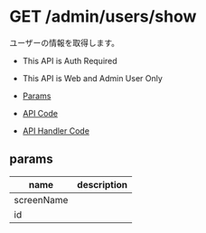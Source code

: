 # GET /admin/users/show

ユーザーの情報を取得します。

- This API is Auth Required
- This API is Web and Admin User Only

- [Params](#params)
- [API Code](/src/endpoints/admin/users/show.js)
- [API Handler Code](/src/handlers/web/admin/users/show.js)

## params


name|description
---|---
screenName|
id|
